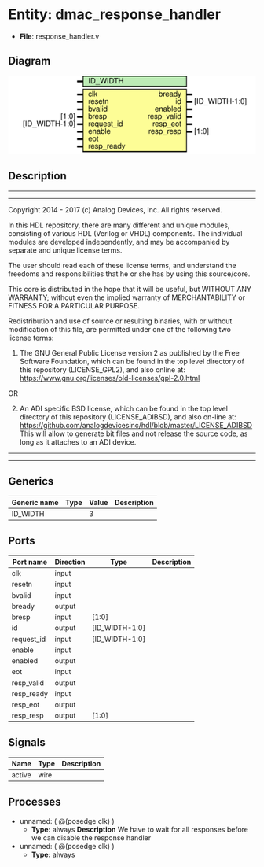 # Entity: dmac_response_handler

- **File**: response_handler.v
## Diagram

![Diagram](response_handler.svg "Diagram")
## Description

 ***************************************************************************
 ***************************************************************************
 Copyright 2014 - 2017 (c) Analog Devices, Inc. All rights reserved.

 In this HDL repository, there are many different and unique modules, consisting
 of various HDL (Verilog or VHDL) components. The individual modules are
 developed independently, and may be accompanied by separate and unique license
 terms.

 The user should read each of these license terms, and understand the
 freedoms and responsibilities that he or she has by using this source/core.

 This core is distributed in the hope that it will be useful, but WITHOUT ANY
 WARRANTY; without even the implied warranty of MERCHANTABILITY or FITNESS FOR
 A PARTICULAR PURPOSE.

 Redistribution and use of source or resulting binaries, with or without modification
 of this file, are permitted under one of the following two license terms:

   1. The GNU General Public License version 2 as published by the
      Free Software Foundation, which can be found in the top level directory
      of this repository (LICENSE_GPL2), and also online at:
      <https://www.gnu.org/licenses/old-licenses/gpl-2.0.html>

 OR

   2. An ADI specific BSD license, which can be found in the top level directory
      of this repository (LICENSE_ADIBSD), and also on-line at:
      https://github.com/analogdevicesinc/hdl/blob/master/LICENSE_ADIBSD
      This will allow to generate bit files and not release the source code,
      as long as it attaches to an ADI device.

 ***************************************************************************
 ***************************************************************************

## Generics

| Generic name | Type | Value | Description |
| ------------ | ---- | ----- | ----------- |
| ID_WIDTH     |      | 3     |             |
## Ports

| Port name  | Direction | Type           | Description |
| ---------- | --------- | -------------- | ----------- |
| clk        | input     |                |             |
| resetn     | input     |                |             |
| bvalid     | input     |                |             |
| bready     | output    |                |             |
| bresp      | input     | [1:0]          |             |
| id         | output    | [ID_WIDTH-1:0] |             |
| request_id | input     | [ID_WIDTH-1:0] |             |
| enable     | input     |                |             |
| enabled    | output    |                |             |
| eot        | input     |                |             |
| resp_valid | output    |                |             |
| resp_ready | input     |                |             |
| resp_eot   | output    |                |             |
| resp_resp  | output    | [1:0]          |             |
## Signals

| Name   | Type | Description |
| ------ | ---- | ----------- |
| active | wire |             |
## Processes
- unnamed: ( @(posedge clk) )
  - **Type:** always
**Description**
 We have to wait for all responses before we can disable the response handler 
- unnamed: ( @(posedge clk) )
  - **Type:** always
